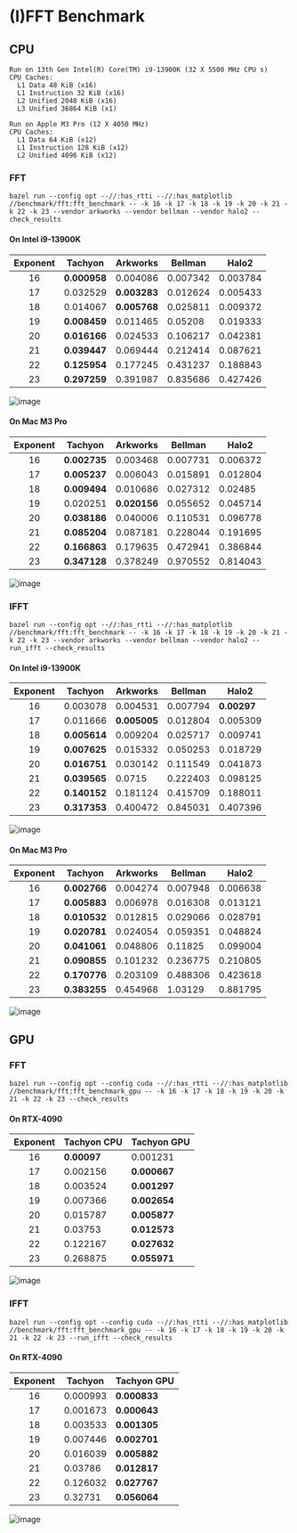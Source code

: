# (I)FFT Benchmark

## CPU

```
Run on 13th Gen Intel(R) Core(TM) i9-13900K (32 X 5500 MHz CPU s)
CPU Caches:
  L1 Data 48 KiB (x16)
  L1 Instruction 32 KiB (x16)
  L2 Unified 2048 KiB (x16)
  L3 Unified 36864 KiB (x1)

Run on Apple M3 Pro (12 X 4050 MHz)
CPU Caches:
  L1 Data 64 KiB (x12)
  L1 Instruction 128 KiB (x12)
  L2 Unified 4096 KiB (x12)
```

### FFT

```shell
bazel run --config opt --//:has_rtti --//:has_matplotlib //benchmark/fft:fft_benchmark -- -k 16 -k 17 -k 18 -k 19 -k 20 -k 21 -k 22 -k 23 --vendor arkworks --vendor bellman --vendor halo2 --check_results
```

#### On Intel i9-13900K

| Exponent | Tachyon      | Arkworks     | Bellman  | Halo2    |
| :------: | ------------ | ------------ | -------- | -------- |
|    16    | **0.000958** | 0.004086     | 0.007342 | 0.003784 |
|    17    | 0.032529     | **0.003283** | 0.012624 | 0.005433 |
|    18    | 0.014067     | **0.005768** | 0.025811 | 0.009372 |
|    19    | **0.008459** | 0.011465     | 0.05208  | 0.019333 |
|    20    | **0.016166** | 0.024533     | 0.106217 | 0.042381 |
|    21    | **0.039447** | 0.069444     | 0.212414 | 0.087621 |
|    22    | **0.125954** | 0.177245     | 0.431237 | 0.188843 |
|    23    | **0.297259** | 0.391987     | 0.835686 | 0.427426 |

![image](/benchmark/fft/fft_benchmark_ubuntu_i9.png)

#### On Mac M3 Pro

| Exponent | Tachyon      | Arkworks     | Bellman  | Halo2    |
| :------: | ------------ | ------------ | -------- | -------- |
|    16    | **0.002735** | 0.003468     | 0.007731 | 0.006372 |
|    17    | **0.005237** | 0.006043     | 0.015891 | 0.012804 |
|    18    | **0.009494** | 0.010686     | 0.027312 | 0.02485  |
|    19    | 0.020251     | **0.020156** | 0.055652 | 0.045714 |
|    20    | **0.038186** | 0.040006     | 0.110531 | 0.096778 |
|    21    | **0.085204** | 0.087181     | 0.228044 | 0.191695 |
|    22    | **0.166863** | 0.179635     | 0.472941 | 0.386844 |
|    23    | **0.347128** | 0.378249     | 0.970552 | 0.814043 |

![image](/benchmark/fft/fft_benchmark_mac_m3.png)

### IFFT

```shell
bazel run --config opt --//:has_rtti --//:has_matplotlib //benchmark/fft:fft_benchmark -- -k 16 -k 17 -k 18 -k 19 -k 20 -k 21 -k 22 -k 23 --vendor arkworks --vendor bellman --vendor halo2 --run_ifft --check_results
```

#### On Intel i9-13900K

| Exponent | Tachyon      | Arkworks     | Bellman  | Halo2       |
| :------: | ------------ | ------------ | -------- | ----------- |
|    16    | 0.003078     | 0.004531     | 0.007794 | **0.00297** |
|    17    | 0.011666     | **0.005005** | 0.012804 | 0.005309    |
|    18    | **0.005614** | 0.009204     | 0.025717 | 0.009741    |
|    19    | **0.007625** | 0.015332     | 0.050253 | 0.018729    |
|    20    | **0.016751** | 0.030142     | 0.111549 | 0.041873    |
|    21    | **0.039565** | 0.0715       | 0.222403 | 0.098125    |
|    22    | **0.140152** | 0.181124     | 0.415709 | 0.188011    |
|    23    | **0.317353** | 0.400472     | 0.845031 | 0.407396    |

![image](/benchmark/fft/ifft_benchmark_ubuntu_i9.png)

#### On Mac M3 Pro

| Exponent | Tachyon      | Arkworks | Bellman  | Halo2    |
| :------: | ------------ | -------- | -------- | -------- |
|    16    | **0.002766** | 0.004274 | 0.007948 | 0.006638 |
|    17    | **0.005883** | 0.006978 | 0.016308 | 0.013121 |
|    18    | **0.010532** | 0.012815 | 0.029066 | 0.028791 |
|    19    | **0.020781** | 0.024054 | 0.059351 | 0.048824 |
|    20    | **0.041061** | 0.048806 | 0.11825  | 0.099004 |
|    21    | **0.090855** | 0.101232 | 0.236775 | 0.210805 |
|    22    | **0.170776** | 0.203109 | 0.488306 | 0.423618 |
|    23    | **0.383255** | 0.454968 | 1.03129  | 0.881795 |

![image](/benchmark/fft/ifft_benchmark_mac_m3.png)

## GPU

### FFT

```shell
bazel run --config opt --config cuda --//:has_rtti --//:has_matplotlib //benchmark/fft:fft_benchmark_gpu -- -k 16 -k 17 -k 18 -k 19 -k 20 -k 21 -k 22 -k 23 --check_results
```

#### On RTX-4090

| Exponent | Tachyon CPU | Tachyon GPU  |
| :------: | ----------- | ------------ |
|    16    | **0.00097** | 0.001231     |
|    17    | 0.002156    | **0.000667** |
|    18    | 0.003524    | **0.001297** |
|    19    | 0.007366    | **0.002654** |
|    20    | 0.015787    | **0.005877** |
|    21    | 0.03753     | **0.012573** |
|    22    | 0.122167    | **0.027632** |
|    23    | 0.268875    | **0.055971** |

![image](/benchmark/fft/fft_benchmark_ubuntu_rtx_4090.png)

### IFFT

```shell
bazel run --config opt --config cuda --//:has_rtti --//:has_matplotlib //benchmark/fft:fft_benchmark_gpu -- -k 16 -k 17 -k 18 -k 19 -k 20 -k 21 -k 22 -k 23 --run_ifft --check_results
```

#### On RTX-4090

| Exponent | Tachyon  | Tachyon GPU  |
| :------: | -------- | ------------ |
|    16    | 0.000993 | **0.000833** |
|    17    | 0.001673 | **0.000643** |
|    18    | 0.003533 | **0.001305** |
|    19    | 0.007446 | **0.002701** |
|    20    | 0.016039 | **0.005882** |
|    21    | 0.03786  | **0.012817** |
|    22    | 0.126032 | **0.027767** |
|    23    | 0.32731  | **0.056064** |

![image](/benchmark/fft/ifft_benchmark_ubuntu_rtx_4090.png)
